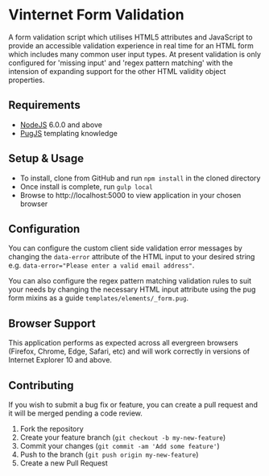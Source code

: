 # Vinternet Form Validation
A form validation script which utilises HTML5 attributes and JavaScript to provide an accessible validation experience in real time for an HTML form which includes many common user input types. At present validation is only configured for 'missing input' and 'regex pattern matching' with the intension of expanding support for the other HTML validity object properties.

## Requirements

* [NodeJS][nodejs] 6.0.0 and above
* [PugJS][pug] templating knowledge

## Setup & Usage

* To install, clone from GitHub and run `npm install` in the cloned directory
* Once install is complete, run `gulp local`
* Browse to http://localhost:5000 to view application in your chosen browser

## Configuration

You can configure the custom client side validation error messages by changing the `data-error` attribute of the HTML input to your desired string e.g. `data-error="Please enter a valid email address"`.

You can also configure the regex pattern matching validation rules to suit your needs by changing the necessary HTML input attribute using the pug form mixins as a guide `templates/elements/_form.pug`.

## Browser Support

This application performs as expected across all evergreen browsers (Firefox, Chrome, Edge, Safari, etc) and will work correctly in versions of Internet Explorer 10 and above.

## Contributing
If you wish to submit a bug fix or feature, you can create a pull request and it will be merged pending a code review.

1. Fork the repository
1. Create your feature branch (`git checkout -b my-new-feature`)
1. Commit your changes (`git commit -am 'Add some feature'`)
1. Push to the branch (`git push origin my-new-feature`)
1. Create a new Pull Request

[nodejs]: http://nodejs.org
[pug]: https://pugjs.org/
